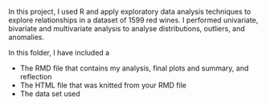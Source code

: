 In this project, I used R and apply exploratory data analysis techniques to explore relationships in a dataset of 1599 red wines. I performed univariate, bivariate and multivariate analysis to analyse distributions, outliers, and anomalies.

In this folder, I have included a 
  - The RMD file that contains my analysis, final plots and summary, and reflection 
  - The HTML file that was knitted from your RMD file
  - The data set used 

